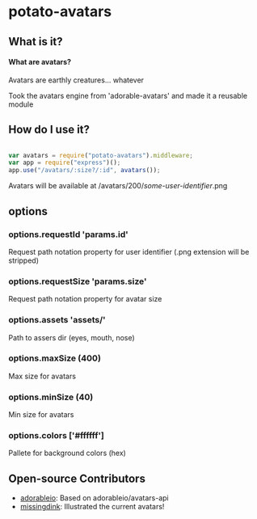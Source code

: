 # potato-avatars

## What is it?

#### What are avatars?
Avatars are earthly creatures... whatever

Took the avatars engine from 'adorable-avatars' and made it a reusable module

## How do I use it?

```js

var avatars = require("potato-avatars").middleware;
var app = require("express")();
app.use("/avatars/:size?/:id", avatars());
```

Avatars will be available at /avatars/200/*some-user-identifier*.png


## options

### options.requestId 'params.id'

Request path notation property for user identifier (.png extension will be stripped)

### options.requestSize 'params.size'

Request path notation property for avatar size

### options.assets 'assets/'

Path to assers dir (eyes, mouth, nose)

### options.maxSize (400)

Max size for avatars

### options.minSize (40)

Min size for avatars

### options.colors ['#ffffff']

Pallete for background colors (hex)

## Open-source Contributors

* [adorableio](https://github.com/adorableio): Based on adorableio/avatars-api
* [missingdink](https://twitter.com/missingdink): Illustrated the current avatars!
